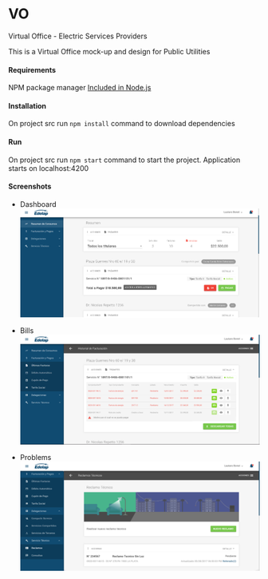 # VO
Virtual Office - Electric Services Providers

This is a Virtual Office mock-up and design for Public Utilities

#### Requirements
NPM package manager
[Included in Node.js](https://nodejs.org/en/)

#### Installation
On project src run `npm install` command to download dependencies

#### Run
On project src run `npm start` command to start the project.
Application starts on localhost:4200


#### Screenshots

- Dashboard
![alt text](https://raw.githubusercontent.com/lautibonet/vo_adc/master/screenshots/dashboard.png)

- Bills
![alt text](https://raw.githubusercontent.com/lautibonet/vo_adc/master/screenshots/bills.png)

- Problems
![alt text](https://raw.githubusercontent.com/lautibonet/vo_adc/master/screenshots/problems.png)

